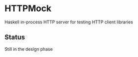 HTTPMock
========

Haskell in-process HTTP server for testing HTTP client libraries


Status
------
Still in the design phase
